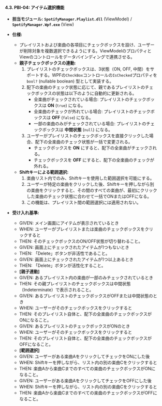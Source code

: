#### 4.3. PBI-04: アイテム選択機能
- **担当モジュール:** **`SpotifyManager.Playlist.dll`** (ViewModel) / **`SpotifyManager.Wpf.exe`** (View)
- **仕様:**
    - プレイリストおよび楽曲の各項目にチェックボックスを設け、ユーザーが削除対象を複数選択できるようにする。ViewModelのプロパティとViewのコントロールをデータバインディングで連携させる。
    - **親子チェックボックスの連動:**
        1.  プレイリストのチェックボックスは、3状態（ON, OFF, 中間）をサポートする。WPFの`CheckBox`コントロールの`IsChecked`プロパティを`bool?` (nullable boolean) 型として実装する。
        2.  配下の楽曲のチェック状態に応じて、親であるプレイリストのチェックボックスの状態は以下のように自動的に更新される。
            -   全楽曲がチェックされている場合: プレイリストのチェックボックスは **ON** (`true`) になる。
            -   全楽曲のチェックが外れている場合: プレイリストのチェックボックスは **OFF** (`false`) になる。
            -   一部の楽曲のみがチェックされている場合: プレイリストのチェックボックスは **中間状態** (`null`) になる。
        3.  ユーザーがプレイリストのチェックボックスを直接クリックした場合、配下の全楽曲のチェック状態が一括で変更される。
            -   チェックボックスを **ON** にすると、配下の全楽曲がチェックされる。
            -   チェックボックスを **OFF** にすると、配下の全楽曲のチェックが外れる。
    - **Shiftキーによる範囲選択:**
        1.  楽曲リスト内でのみ、Shiftキーを使用した範囲選択を可能にする。
        2.  ユーザーが特定の楽曲をクリックした後、Shiftキーを押しながら別の楽曲をクリックすると、その間のすべての楽曲が、最初にクリックした楽曲のチェック状態に合わせて一括でONまたはOFFになる。
        3.  この機能は、プレイリスト間の範囲選択には適用されない。

- **受け入れ基準:**
    - GIVEN: メイン画面にアイテムが表示されているとき
    - WHEN: ユーザーがプレイリストまたは楽曲のチェックボックスをクリックすると
    - THEN: そのチェックボックスのON/OFF状態が切り替わること。
    - GIVEN: 画面上にチェックされたアイテムが1つもないとき
    - THEN: 「Delete」ボタンが非活性であること。
    - GIVEN: 画面上にチェックされたアイテムが1つ以上あるとき
    - THEN: 「Delete」ボタンが活性化すること。
    - **[親子連動]**
    - GIVEN: あるプレイリスト内の楽曲が一部のみチェックされているとき
    - THEN: その親プレイリストのチェックボックスは中間状態（Indeterminate）で表示されること。
    - GIVEN: あるプレイリストのチェックボックスがOFFまたは中間状態のとき
    - WHEN: ユーザーがそのチェックボックスをクリックすると
    - THEN: そのプレイリスト自体と、配下の全楽曲のチェックボックスがONになること。
    - GIVEN: あるプレイリストのチェックボックスがONのとき
    - WHEN: ユーザーがそのチェックボックスをクリックすると
    - THEN: そのプレイリスト自体と、配下の全楽曲のチェックボックスがOFFになること。
    - **[範囲選択]**
    - GIVEN: ユーザーがある楽曲AをクリックしてチェックをONにした後
    - WHEN: Shiftキーを押しながら、リスト内の別の楽曲Cをクリックすると
    - THEN: 楽曲Aから楽曲Cまでのすべての楽曲のチェックボックスがONになること。
    - GIVEN: ユーザーがある楽曲AをクリックしてチェックをOFFにした後
    - WHEN: Shiftキーを押しながら、リスト内の別の楽曲Cをクリックすると
    - THEN: 楽曲Aから楽曲Cまでのすべての楽曲のチェックボックスがOFFになること。